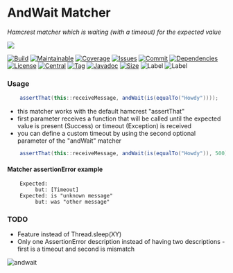 # AndWait Matcher
*Hamcrest matcher which is waiting (with a timeout) for the expected value* 

[![](https://img.shields.io/static/v1?label=Sponsor&message=%E2%9D%A4&logo=GitHub&color=%23fe8e86)](https://github.com/sponsors/YunaBraska)

[![Build][build_shield]][build_link]
[![Maintainable][maintainable_shield]][maintainable_link]
[![Coverage][coverage_shield]][coverage_link]
[![Issues][issues_shield]][issues_link]
[![Commit][commit_shield]][commit_link]
[![Dependencies][dependency_shield]][dependency_link]
[![License][license_shield]][license_link]
[![Central][central_shield]][central_link]
[![Tag][tag_shield]][tag_link]
[![Javadoc][javadoc_shield]][javadoc_link]
[![Size][size_shield]][size_shield]
![Label][label_shield]
![Label][java_version]

### Usage
```java
    assertThat(this::receiveMessage, andWait(is(equalTo("Howdy"))));
```
* this matcher works with the default hamcrest "assertThat"
* first parameter receives a function that will be called until the expected value is present (Success) or timeout (Exception) is received
* you can define a custom timeout by using the second optional parameter of the "andWait" matcher 
```java
    assertThat(this::receiveMessage, andWait(is(equalTo("Howdy")), 500));
```

#### Matcher assertionError example
```text
    Expected:
         but: [Timeout]
    Expected: is "unknown message"
         but: was "other message"
```

### TODO
* Feature instead of Thread.sleep(XY)
* Only one AssertionError description instead of having two descriptions - first is a timeout and second is mismatch

![andwait](andwait.jpg "andwait")

[build_shield]: https://github.com/YunaBraska/and-wait-matcher/workflows/JAVA_CI/badge.svg
[build_link]: https://github.com/YunaBraska/and-wait-matcher/actions?query=workflow%3AJAVA_CI
[maintainable_shield]: https://img.shields.io/codeclimate/maintainability/YunaBraska/and-wait-matcher?style=flat-square
[maintainable_link]: https://codeclimate.com/github/YunaBraska/and-wait-matcher/maintainability
[coverage_shield]: https://img.shields.io/codeclimate/coverage/YunaBraska/and-wait-matcher?style=flat-square
[coverage_link]: https://codeclimate.com/github/YunaBraska/and-wait-matcher/test_coverage
[issues_shield]: https://img.shields.io/github/issues/YunaBraska/and-wait-matcher?style=flat-square
[issues_link]: https://github.com/YunaBraska/and-wait-matcher/commits/master
[commit_shield]: https://img.shields.io/github/last-commit/YunaBraska/and-wait-matcher?style=flat-square
[commit_link]: https://github.com/YunaBraska/and-wait-matcher/issues
[license_shield]: https://img.shields.io/github/license/YunaBraska/and-wait-matcher?style=flat-square
[license_link]: https://github.com/YunaBraska/and-wait-matcher/blob/master/LICENSE
[dependency_shield]: https://img.shields.io/librariesio/github/YunaBraska/and-wait-matcher?style=flat-square
[dependency_link]: https://libraries.io/github/YunaBraska/and-wait-matcher
[central_shield]: https://img.shields.io/maven-central/v/berlin.yuna/and-wait-matcher?style=flat-square
[central_link]:https://search.maven.org/artifact/berlin.yuna/and-wait-matcher
[tag_shield]: https://img.shields.io/github/v/tag/YunaBraska/and-wait-matcher?style=flat-square
[tag_link]: https://github.com/YunaBraska/and-wait-matcher/releases
[javadoc_shield]: https://javadoc.io/badge2/berlin.yuna/and-wait-matcher/javadoc.svg?style=flat-square
[javadoc_link]: https://javadoc.io/doc/berlin.yuna/and-wait-matcher
[size_shield]: https://img.shields.io/github/repo-size/YunaBraska/and-wait-matcher?style=flat-square
[label_shield]: https://img.shields.io/badge/Yuna-QueenInside-blueviolet?style=flat-square
[gitter_shield]: https://img.shields.io/gitter/room/YunaBraska/nats-streaming-server-embedded?style=flat-square
[gitter_link]: https://gitter.im/nats-streaming-server-embedded/Lobby
[java_version]: https://img.shields.io/badge/java-11-blueviolet?style=flat-square
